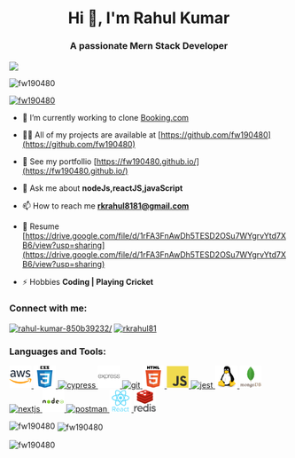 <h1 align="center">Hi 👋, I'm Rahul Kumar</h1>
<h3 align="center">A passionate Mern Stack Developer</h3>
<!-- <img src="https://user-images.githubusercontent.com/103633895/199169126-abefac15-252d-462c-a9f2-b3a8a2107e1c.gif" /> -->
<img align="center" src="https://user-images.githubusercontent.com/103633895/199169557-09510a17-823c-4444-af1c-ea298421dc28.gif" />

<p align="left"> <img src="https://komarev.com/ghpvc/?username=fw190480&label=Profile%20views&color=0e75b6&style=flat" alt="fw190480" /> </p>

<p align="left"> <a href="https://github.com/ryo-ma/github-profile-trophy"><img src="https://github-profile-trophy.vercel.app/?username=fw190480" alt="fw190480" /></a> </p>

- 🔭 I’m currently working to clone [Booking.com](https://github.com/fw190480/dynamic_fork_8477)

- 👨‍💻 All of my projects are available at [https://github.com/fw190480](https://github.com/fw190480)

- 📝 See my portfollio [https://fw190480.github.io/](https://fw190480.github.io/)

- 💬 Ask me about **nodeJs,reactJS,javaScript**

- 📫 How to reach me **rkrahul8181@gmail.com**

- 📄 Resume [https://drive.google.com/file/d/1rFA3FnAwDh5TESD2OSu7WYgrvYtd7XB6/view?usp=sharing](https://drive.google.com/file/d/1rFA3FnAwDh5TESD2OSu7WYgrvYtd7XB6/view?usp=sharing)

- ⚡ Hobbies **Coding | Playing Cricket**

<h3 align="left">Connect with me:</h3>
<p align="left">
<a href="https://linkedin.com/in/rahul-kumar-850b39232/" target="blank"><img align="center" src="https://raw.githubusercontent.com/rahuldkjain/github-profile-readme-generator/master/src/images/icons/Social/linked-in-alt.svg" alt="rahul-kumar-850b39232/" height="30" width="40" /></a>
<a href="https://www.leetcode.com/rkrahul81" target="blank"><img align="center" src="https://raw.githubusercontent.com/rahuldkjain/github-profile-readme-generator/master/src/images/icons/Social/leet-code.svg" alt="rkrahul81" height="30" width="40" /></a>
</p>

<h3 align="left">Languages and Tools:</h3>
<p align="left"> <a href="https://aws.amazon.com" target="_blank" rel="noreferrer"> <img src="https://raw.githubusercontent.com/devicons/devicon/master/icons/amazonwebservices/amazonwebservices-original-wordmark.svg" alt="aws" width="40" height="40"/> </a> <a href="https://www.w3schools.com/css/" target="_blank" rel="noreferrer"> <img src="https://raw.githubusercontent.com/devicons/devicon/master/icons/css3/css3-original-wordmark.svg" alt="css3" width="40" height="40"/> </a> <a href="https://www.cypress.io" target="_blank" rel="noreferrer"> <img src="https://raw.githubusercontent.com/simple-icons/simple-icons/6e46ec1fc23b60c8fd0d2f2ff46db82e16dbd75f/icons/cypress.svg" alt="cypress" width="40" height="40"/> </a> <a href="https://expressjs.com" target="_blank" rel="noreferrer"> <img src="https://raw.githubusercontent.com/devicons/devicon/master/icons/express/express-original-wordmark.svg" alt="express" width="40" height="40"/> </a> <a href="https://git-scm.com/" target="_blank" rel="noreferrer"> <img src="https://www.vectorlogo.zone/logos/git-scm/git-scm-icon.svg" alt="git" width="40" height="40"/> </a> <a href="https://www.w3.org/html/" target="_blank" rel="noreferrer"> <img src="https://raw.githubusercontent.com/devicons/devicon/master/icons/html5/html5-original-wordmark.svg" alt="html5" width="40" height="40"/> </a> <a href="https://developer.mozilla.org/en-US/docs/Web/JavaScript" target="_blank" rel="noreferrer"> <img src="https://raw.githubusercontent.com/devicons/devicon/master/icons/javascript/javascript-original.svg" alt="javascript" width="40" height="40"/> </a> <a href="https://jestjs.io" target="_blank" rel="noreferrer"> <img src="https://www.vectorlogo.zone/logos/jestjsio/jestjsio-icon.svg" alt="jest" width="40" height="40"/> </a> <a href="https://www.linux.org/" target="_blank" rel="noreferrer"> <img src="https://raw.githubusercontent.com/devicons/devicon/master/icons/linux/linux-original.svg" alt="linux" width="40" height="40"/> </a> <a href="https://www.mongodb.com/" target="_blank" rel="noreferrer"> <img src="https://raw.githubusercontent.com/devicons/devicon/master/icons/mongodb/mongodb-original-wordmark.svg" alt="mongodb" width="40" height="40"/> </a> <a href="https://nextjs.org/" target="_blank" rel="noreferrer"> <img src="https://cdn.worldvectorlogo.com/logos/nextjs-2.svg" alt="nextjs" width="40" height="40"/> </a> <a href="https://nodejs.org" target="_blank" rel="noreferrer"> <img src="https://raw.githubusercontent.com/devicons/devicon/master/icons/nodejs/nodejs-original-wordmark.svg" alt="nodejs" width="40" height="40"/> </a> <a href="https://postman.com" target="_blank" rel="noreferrer"> <img src="https://www.vectorlogo.zone/logos/getpostman/getpostman-icon.svg" alt="postman" width="40" height="40"/> </a> <a href="https://reactjs.org/" target="_blank" rel="noreferrer"> <img src="https://raw.githubusercontent.com/devicons/devicon/master/icons/react/react-original-wordmark.svg" alt="react" width="40" height="40"/> </a> <a href="https://redis.io" target="_blank" rel="noreferrer"> <img src="https://raw.githubusercontent.com/devicons/devicon/master/icons/redis/redis-original-wordmark.svg" alt="redis" width="40" height="40"/> </a> </p>

<p><img align="left" src="https://github-readme-stats.vercel.app/api/top-langs?username=fw190480&show_icons=true&locale=en&layout=compact" alt="fw190480" /></p>

<p>&nbsp;<img align="center" src="https://github-readme-stats.vercel.app/api?username=fw190480&show_icons=true&locale=en" alt="fw190480" /></p>

<p><img align="center" src="https://github-readme-streak-stats.herokuapp.com/?user=fw190480&" alt="fw190480" /></p>
